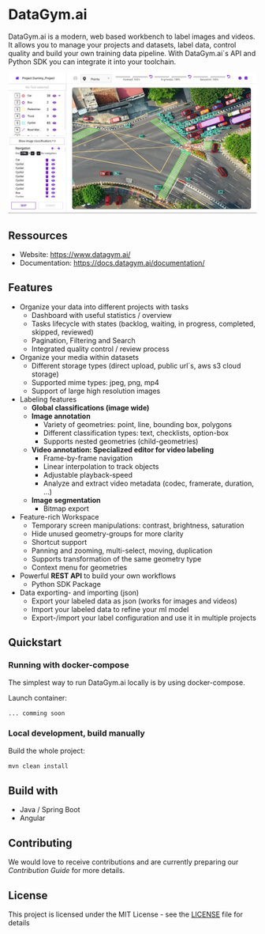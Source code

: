 # DataGym.ai

DataGym.ai is a modern, web based workbench to label images and videos. 
It allows you to manage your projects and datasets, label data, control quality and build your own training data pipeline.
With DataGym.ai´s API and Python SDK you can integrate it into your toolchain.

![DataGym.ai Workspace](doc/images/datagym-workspace.jpg)

## Ressources
- Website: <https://www.datagym.ai/>
- Documentation: <https://docs.datagym.ai/documentation/>

## Features

- Organize your data into different projects with tasks
  - Dashboard with useful statistics / overview
  - Tasks lifecycle with states (backlog, waiting, in progress, completed, skipped, reviewed)
  - Pagination, Filtering and Search
  - Integrated quality control / review process
- Organize your media within datasets
    - Different storage types (direct upload, public url´s, aws s3 cloud storage)
    - Supported mime types: jpeg, png, mp4
    - Support of large high resolution images
- Labeling features
  - **Global classifications (image wide)**
  - **Image annotation**
    - Variety of geometries: point, line, bounding box, polygons
    - Different classification types: text, checklists, option-box
    - Supports nested geometries (child-geometries)
  - **Video annotation: Specialized editor for video labeling**
      - Frame-by-frame navigation
      - Linear interpolation to track objects
      - Adjustable playback-speed
      - Analyze and extract video metadata (codec, framerate, duration, ...)
  - **Image segmentation**
    - Bitmap export
- Feature-rich Workspace
  - Temporary screen manipulations: contrast, brightness, saturation
  - Hide unused geometry-groups for more clarity
  - Shortcut support
  - Panning and zooming, multi-select, moving, duplication
  - Supports transformation of the same geometry type
  - Context menu for geometries
- Powerful **REST API** to build your own workflows
  - Python SDK Package
- Data exporting- and importing (json)
  - Export your labeled data as json (works for images and videos)
  - Import your labeled data to refine your ml model
  - Export-/import your label configuration and use it in multiple projects


## Quickstart

### Running with docker-compose
The simplest way to run DataGym.ai locally is by using docker-compose.

Launch container:
```sh
... comming soon
```

### Local development, build manually
Build the whole project:
```sh
mvn clean install 
```


## Build with

- Java / Spring Boot
- Angular

## Contributing
We would love to receive contributions and are currently preparing our _Contribution Guide_ for more details.

## License

This project is licensed under the MIT License - see the [LICENSE](LICENSE) file for details